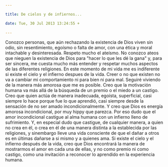 ```yaml
---

title: De cielos y de infiernos...

date: Tue, 30 Jul 2013 13:24:55 +
 
---
```

Conozco personas, que aún rechazando la existencia de Dios viven sin odio, sin resentimiento, egoísmo o falta de amor, con una ética y moral intachable y desinteresada. Respeto mucho el ateísmo. No conozco ateos que nieguen la existencia de Dios para "hacer lo que les dé la gana" y, para ser sincera, me cuesta mucho más entender y respetar muchos aspectos de las diferentes religiones. 
En este momento de mi vida me es indiferente si existe el cielo y el infierno despues de la vida. Creer o no que existen no va a cambiar mi comportamiento ni para bien ni para mal. Seguiré viviendo de la manera más amorosa que me es posible. 
Creo que la motivación humana va más allá de la búsqueda de un premio o el miedo a un castigo. Creo que quien actúa de manera inadecuada, egoísta, superficial, casi siempre lo hace porque fue lo que aprendió, casi siempre desde la sensación de no ser amado incondicionalmente. Y creo que Dios es energía amorosa incondicional, por muy hippy que parezca. Por eso dudo que el amor incondicional castigue al alma humana con un infierno lleno de sufrimiento. Y, en especial dudo que castigue, de cualquier manera, a quien no crea en él, o crea en él de una manera distinta a la establecida por las religiones, y sinembargo lleve una vida consciente de que el dañar a otros es en últimas dañarse a si mismo y a quienes ama. 
Si existe el cielo y el infierno después de la vida, creo que Dios encontrará la manera de mostrarmos el amor en cada una de ellas, y no como premio ni como castigo, como una invitación a reconocer lo aprendido en la experiencia humana.

